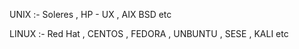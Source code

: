 UNIX :- 
        Soleres , HP - UX , AIX   BSD  etc 

LINUX :-
         Red Hat , CENTOS , FEDORA , UNBUNTU , SESE , KALI etc 